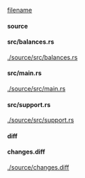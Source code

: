 
[filename](./source/README.md ':include')

<!-- slide:break -->

<!-- tabs:start -->

#### **source**

<!-- tabs:start -->

#### **<span class="file-source file-modified">src/balances.rs</span>**

[./source/src/balances.rs](./source/src/balances.rs ':include :type=code rust')

#### **<span class="file-source file-modified">src/main.rs</span>**

[./source/src/main.rs](./source/src/main.rs ':include :type=code rust')

#### **<span class="file-source file-added">src/support.rs</span>**

[./source/src/support.rs](./source/src/support.rs ':include :type=code rust')



<!-- tabs:end -->

#### **diff**

<!-- tabs:start -->

#### **changes.diff**

[./source/changes.diff](./source/changes.diff ':include :type=code diff')



<!-- tabs:end -->

<!-- tabs:end -->
